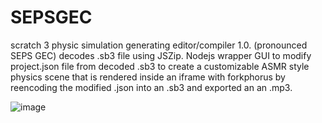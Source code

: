 # SEPSGEC
scratch 3 physic simulation generating editor/compiler 1.0. (pronounced SEPS GEC) decodes .sb3 file using JSZip. Nodejs wrapper GUI to modify project.json file from decoded .sb3 to create a customizable ASMR style physics scene that is rendered inside an iframe with forkphorus by reencoding the modified .json into an .sb3 and exported an an .mp3.

![image](https://github.com/kachbit/S3PSGEC/assets/59241904/079cfc06-713e-4872-afa6-7214eae06be3)

